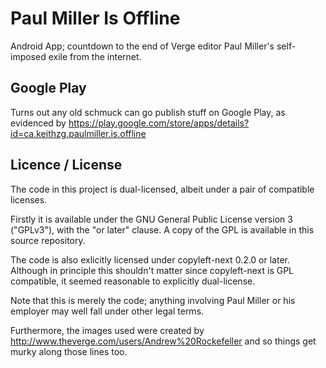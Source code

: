 Paul Miller Is Offline
===================

Android App; countdown to the end of Verge editor Paul Miller's self-imposed exile from the internet.

## Google Play

Turns out any old schmuck can go publish stuff on Google Play, as evidenced by https://play.google.com/store/apps/details?id=ca.keithzg.paulmiller.is.offline

## Licence / License

The code in this project is dual-licensed, albeit under a pair of compatible licenses. 

Firstly it is available under the GNU General Public License version 3 ("GPLv3"), with the "or later" clause. A copy of the GPL is available in this source repository.

The code is also exlicitly licensed under copyleft-next 0.2.0 or later. Although in principle this shouldn't matter since copyleft-next is GPL compatible, it seemed reasonable to explicitly dual-license. 

Note that this is merely the code; anything involving Paul Miller or his employer may well fall under other legal terms.

Furthermore, the images used were created by http://www.theverge.com/users/Andrew%20Rockefeller and so things get murky along those lines too.
